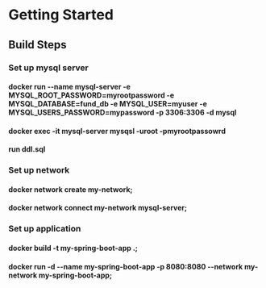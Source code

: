 # Getting Started

## Build Steps
### Set up mysql server
#### docker run --name mysql-server -e MYSQL_ROOT_PASSWORD=myrootpassword -e MYSQL_DATABASE=fund_db -e MYSQL_USER=myuser -e MYSQL_USERS_PASSWORD=mypassword -p 3306:3306 -d mysql
#### docker exec -it mysql-server mysqsl -uroot -pmyrootpassowrd
#### run ddl.sql
### Set up network
#### docker network create my-network;
#### docker network connect my-network mysql-server;
### Set up application
#### docker build -t my-spring-boot-app .;
#### docker run -d --name  my-spring-boot-app  -p 8080:8080 --network my-network my-spring-boot-app;
